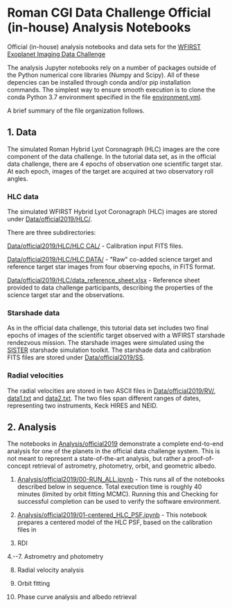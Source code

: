 # Roman CGI Data Challenge Official (in-house) Analysis Notebooks
Official (in-house) analysis notebooks and data sets for the [WFIRST Exoplanet Imaging Data Challenge](https://www.exoplanetdatachallenge.com/)

The analysis Jupyter notebooks rely on a number of packages outside of the
Python numerical core libraries (Numpy and Scipy). All of these depencies can
be installed through conda and/or pip installation commands. The simplest way
to ensure smooth execution is to clone the conda Python 3.7 environment
specified in the file [environment.yml](environment.yml).

A brief summary of the file organization follows.


## 1. Data

The simulated Roman Hybrid Lyot Coronagraph (HLC) images are the core component
of the data challenge. In the tutorial data set, as in the official data
challenge, there are 4 epochs of observation one scientific target star. At
each epoch, images of the target are acquired at two observatory roll angles.

   ### HLC data

   The simulated WFIRST Hybrid Lyot Coronagraph (HLC) images are stored under [Data/official2019/HLC/](Data/official2019/HLC/).

   There are three subdirectories:

   [Data/official2019/HLC/HLC CAL/](Data/official2019/HLC/HLC%20CAL/) - Calibration input FITS files.

   [Data/official2019/HLC/HLC DATA/](Data/official2019/HLC/HLC%20DATA/) - "Raw" co-added science target and reference target star images from four observing epochs, in FITS format.

   [Data/official2019/HLC/data_reference_sheet.xlsx](Data/official2019/HLC/data_reference_sheet.xlsx) - Reference sheet provided to data challenge participants, describing the properties of the science target star and the observations.

   ### Starshade data

   As in the official data challenge, this tutorial data set includes two final epochs of images of the scientific target observed with a WFIRST starshade rendezvous mission. The starshade images were simulated using the [SISTER](http://sister.caltech.edu) starshade simulation toolkit. The starshade data and calibration FITS files are stored under [Data/official2019/SS](Data/official2019/SS).

   ### Radial velocities

   The radial velocities are stored in two ASCII files in [Data/official2019/RV/](Data/official2019/RV/), [data1.txt](Data/official2019/RV/data1.txt) and [data2.txt](Data/official2019/RV/data2.txt). The two files span different ranges of dates, representing two instruments, Keck HIRES and NEID.
   
## 2. Analysis
   
The notebooks in [Analysis/official2019](Analysis/official2019) demonstrate a complete end-to-end analysis for one of the planets in the official data challenge system. This is not meant to represent a state-of-the-art analysis, but rather a proof-of-concept retrieval of astrometry, photometry, orbit, and geometric albedo.

   1. [Analysis/official2019/00-RUN_ALL.ipynb](Analysis/official2019/00-RUN_ALL.ipynb) - This runs all of the notebooks described below in sequence. Total execution time is roughly 40 minutes (limited by orbit fitting MCMC). Running this and Checking for successful completion can be used to verify the software environment.

   2. [Analysis/official2019/01-centered_HLC_PSF.ipynb](Analysis/official2019/01-centered_HLC_PSF.ipynb) - This notebook prepares a centered model of the HLC PSF, based on the calibration files in  

   3. RDI

   4.--7. Astrometry and photometry

   8. Radial velocity analysis

   9. Orbit fitting

   10. Phase curve analysis and albedo retrieval

